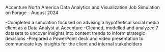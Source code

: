 Accenture North America Data Analytics and Visualization Job Simulation on Forage - August 2024

-Completed a simulation focused on advising a hypothetical social media client as a Data Analyst at Accenture
-Cleaned, modelled and analyzed 7 datasets to uncover insights into content trends to inform strategic decisions
-Prepared a PowerPoint deck and video presentation to communicate key insights for the client and internal stakeholders
